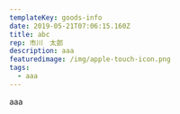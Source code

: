 ```yaml
---
templateKey: goods-info
date: 2019-05-21T07:06:15.160Z
title: abc
rep: 市川　太郎
description: aaa
featuredimage: /img/apple-touch-icon.png
tags:
  - aaa
---
```

aaa
